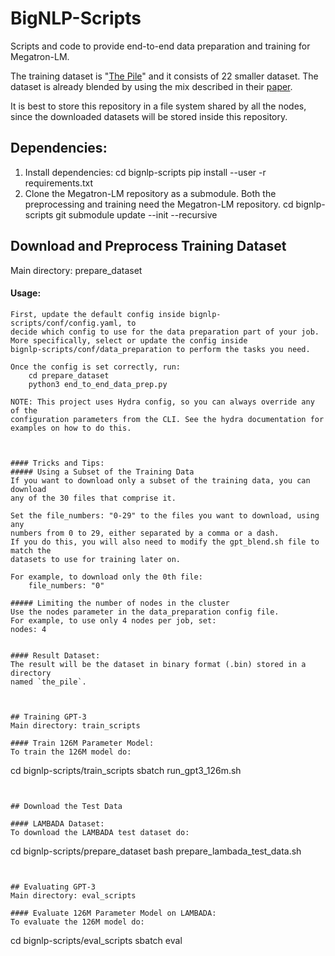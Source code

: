 # BigNLP-Scripts

Scripts and code to provide end-to-end data preparation and training for
Megatron-LM.

The training dataset is "[The Pile](https://pile.eleuther.ai/)" and it consists
of 22 smaller dataset. The dataset is already blended by using the mix
described in their [paper](https://arxiv.org/pdf/2101.00027.pdf).

It is best to store this repository in a file system shared by all the nodes,
since the downloaded datasets will be stored inside this repository.


## Dependencies:

1. Install dependencies: 
        cd bignlp-scripts
        pip install --user -r requirements.txt
2. Clone the Megatron-LM repository as a submodule. Both the preprocessing and
training need the Megatron-LM repository.
        cd bignlp-scripts
        git submodule update --init --recursive


## Download and Preprocess Training Dataset
Main directory: prepare_dataset


#### Usage:
```
First, update the default config inside bignlp-scripts/conf/config.yaml, to
decide which config to use for the data preparation part of your job. 
More specifically, select or update the config inside 
bignlp-scripts/conf/data_preparation to perform the tasks you need.  

Once the config is set correctly, run:
    cd prepare_dataset
    python3 end_to_end_data_prep.py

NOTE: This project uses Hydra config, so you can always override any of the
configuration parameters from the CLI. See the hydra documentation for
examples on how to do this.



#### Tricks and Tips:
##### Using a Subset of the Training Data
If you want to download only a subset of the training data, you can download
any of the 30 files that comprise it.

Set the file_numbers: "0-29" to the files you want to download, using any
numbers from 0 to 29, either separated by a comma or a dash.
If you do this, you will also need to modify the gpt_blend.sh file to match the
datasets to use for training later on.

For example, to download only the 0th file:
    file_numbers: "0"

##### Limiting the number of nodes in the cluster
Use the nodes parameter in the data_preparation config file.
For example, to use only 4 nodes per job, set:
nodes: 4


#### Result Dataset:
The result will be the dataset in binary format (.bin) stored in a directory
named `the_pile`.



## Training GPT-3
Main directory: train_scripts

#### Train 126M Parameter Model:
To train the 126M model do:
```
cd bignlp-scripts/train_scripts
sbatch run_gpt3_126m.sh
```


## Download the Test Data

#### LAMBADA Dataset:
To download the LAMBADA test dataset do:
```
cd bignlp-scripts/prepare_dataset
bash prepare_lambada_test_data.sh
```


## Evaluating GPT-3
Main directory: eval_scripts

#### Evaluate 126M Parameter Model on LAMBADA:
To evaluate the 126M model do:
```
cd bignlp-scripts/eval_scripts
sbatch eval
```

